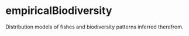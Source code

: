 # empiricalBiodiversity
Distribution models of fishes and biodiversity patterns inferred therefrom.
